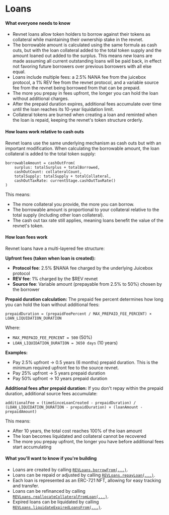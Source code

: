 # Loans

#### What everyone needs to know

* Revnet loans allow token holders to borrow against their tokens as collateral while maintaining their ownership stake in the revnet.
* The borrowable amount is calculated using the same formula as cash outs, but with the loan collateral added to the total token supply and the amount loaned out added to the surplus. This means new loans are made assuming all current outstanding loans will be paid back, in effect not favoring future borrowers over previous borrowers with all else equal.
* Loans include multiple fees: a 2.5% NANA fee from the juicebox protocol, a 1% REV fee from the revnet protocol, and a variable source fee from the revnet being borrowed from that can be prepaid.
* The more you prepay in fees upfront, the longer you can hold the loan without additional charges.
* After the prepaid duration expires, additional fees accumulate over time until the loan reaches its 10-year liquidation limit.
* Collateral tokens are burned when creating a loan and reminted when the loan is repaid, keeping the revnet's token structure orderly.

#### How loans work relative to cash outs

Revnet loans use the same underlying mechanism as cash outs but with an important modification. When calculating the borrowable amount, the loan collateral is added to the total token supply:

```
borrowableAmount = cashOutFrom(
    surplus: totalSurplus + totalBorrowed,
    cashOutCount: collateralCount,
    totalSupply: totalSupply + totalCollateral,
    cashOutTaxRate: currentStage.cashOutTaxRate()
)
```

This means:
- The more collateral you provide, the more you can borrow.
- The borrowable amount is proportional to your collateral relative to the total supply (including other loan collateral).
- The cash out tax rate still applies, meaning loans benefit the value of the revnet's token.

#### How loan fees work

Revnet loans have a multi-layered fee structure:

**Upfront fees (taken when loan is created):**
- **Protocol fee**: 2.5% $NANA fee charged by the underlying Juicebox protocol
- **REV fee**: 1% charged by the $REV revnet
- **Source fee**: Variable amount (prepayable from 2.5% to 50%) chosen by the borrower

**Prepaid duration calculation:**
The prepaid fee percent determines how long you can hold the loan without additional fees:

```
prepaidDuration = (prepaidFeePercent / MAX_PREPAID_FEE_PERCENT) × LOAN_LIQUIDATION_DURATION
```

Where:
- `MAX_PREPAID_FEE_PERCENT = 500` (50%)
- `LOAN_LIQUIDATION_DURATION = 3650 days` (10 years)

**Examples:**
- Pay 2.5% upfront → 0.5 years (6 months) prepaid duration. This is the minimum required upfront fee to the source revnet.
- Pay 25% upfront → 5 years prepaid duration  
- Pay 50% upfront → 10 years prepaid duration

**Additional fees after prepaid duration:**
If you don't repay within the prepaid duration, additional source fees accumulate:

```
additionalFee = (timeSinceLoanCreated - prepaidDuration) / (LOAN_LIQUIDATION_DURATION - prepaidDuration) × (loanAmount - prepaidAmount)
```

This means:
- After 10 years, the total cost reaches 100% of the loan amount
- The loan becomes liquidated and collateral cannot be recovered
- The more you prepay upfront, the longer you have before additional fees start accumulating

#### What you'll want to know if you're building

* Loans are created by calling [`REVLoans.borrowFrom(...)`](/docs/dev/v5/api/revloans/REVLoans.md#borrowfrom).
* Loans can be repaid or adjusted by calling [`REVLoans.repayLoan(...)`](/docs/dev/v5/api/revloans/REVLoans.md#repayloan).
* Each loan is represented as an ERC-721 NFT, allowing for easy tracking and transfer.
* Loans can be refinanced by calling [`REVLoans.reallocateCollateralFromLoan(...)`](/docs/dev/v5/api/revloans/REVLoans.md#reallocatecollateralfromloan).
* Expired loans can be liquidated by calling [`REVLoans.liquidateExpiredLoansFrom(...)`](/docs/dev/v5/api/revloans/REVLoans.md#liquidateexpiredloansfrom).
